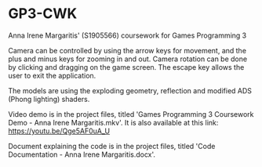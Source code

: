 # GP3-CWK
Anna Irene Margaritis' (S1905566) coursework for Games Programming 3

Camera can be controlled by using the arrow keys for movement, and the plus and minus keys for zooming in and out. Camera rotation can be done by clicking and dragging on the game screen. The escape key allows the user to exit the application.

The models are using the exploding geometry, reflection and modified ADS (Phong lighting) shaders.

Video demo is in the project files, titled 'Games Programming 3 Coursework Demo - Anna Irene Margaritis.mkv'.
It is also available at this link: https://youtu.be/Qge5AF0uA_U

Document explaining the code is in the project files, titled 'Code Documentation - Anna Irene Margaritis.docx'.
